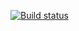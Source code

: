 [![Build status](https://ci.appveyor.com/api/projects/status/vt6288epj3dp5oet?svg=true)](https://ci.appveyor.com/project/TatyanaShakhmina/ajs-class-1)

